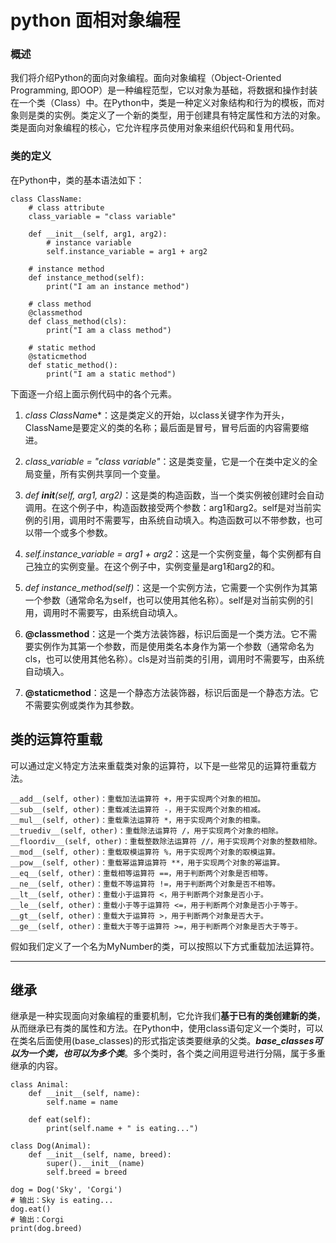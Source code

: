 # python 面相对象编程

### 概述
我们将介绍Python的面向对象编程。面向对象编程（Object-Oriented Programming, 即OOP）是一种编程范型，它以对象为基础，将数据和操作封装在一个类（Class）中。在Python中，类是一种定义对象结构和行为的模板，而对象则是类的实例。类定义了一个新的类型，用于创建具有特定属性和方法的对象。类是面向对象编程的核心，它允许程序员使用对象来组织代码和复用代码。

### 类的定义
在Python中，类的基本语法如下：
``` {.line-numbers}
class ClassName:
    # class attribute
    class_variable = "class variable"
 
    def __init__(self, arg1, arg2):
        # instance variable
        self.instance_variable = arg1 + arg2
 
    # instance method
    def instance_method(self):
        print("I am an instance method")
 
    # class method
    @classmethod
    def class_method(cls):
        print("I am a class method")
 
    # static method
    @staticmethod
    def static_method():
        print("I am a static method")
```
下面逐一介绍上面示例代码中的各个元素。
    
1. *class ClassNam*e*：这是类定义的开始，以class关键字作为开头，ClassName是要定义的类的名称；最后面是冒号，冒号后面的内容需要缩进。

2. *class_variable = "class variable"*：这是类变量，它是一个在类中定义的全局变量，所有实例共享同一个变量。

3. *def __init__(self, arg1, arg2)*：这是类的构造函数，当一个类实例被创建时会自动调用。在这个例子中，构造函数接受两个参数：arg1和arg2。self是对当前实例的引用，调用时不需要写，由系统自动填入。构造函数可以不带参数，也可以带一个或多个参数。

3. *self.instance_variable = arg1 + arg2*：这是一个实例变量，每个实例都有自己独立的实例变量。在这个例子中，实例变量是arg1和arg2的和。

3. *def instance_method(self)*：这是一个实例方法，它需要一个实例作为其第一个参数（通常命名为self，也可以使用其他名称）。self是对当前实例的引用，调用时不需要写，由系统自动填入。

4. **@classmethod**：这是一个类方法装饰器，标识后面是一个类方法。它不需要实例作为其第一个参数，而是使用类名本身作为第一个参数（通常命名为cls，也可以使用其他名称）。cls是对当前类的引用，调用时不需要写，由系统自动填入。

5. **@staticmethod**：这是一个静态方法装饰器，标识后面是一个静态方法。它不需要实例或类作为其参数。


## 类的运算符重载
可以通过定义特定方法来重载类对象的运算符，以下是一些常见的运算符重载方法。
```{.line-numbers}
__add__(self, other)：重载加法运算符 +，用于实现两个对象的相加。
__sub__(self, other)：重载减法运算符 -，用于实现两个对象的相减。
__mul__(self, other)：重载乘法运算符 *，用于实现两个对象的相乘。
__truediv__(self, other)：重载除法运算符 /，用于实现两个对象的相除。
__floordiv__(self, other)：重载整数除法运算符 //，用于实现两个对象的整数相除。
__mod__(self, other)：重载取模运算符 %，用于实现两个对象的取模运算。
__pow__(self, other)：重载幂运算运算符 **，用于实现两个对象的幂运算。
__eq__(self, other)：重载相等运算符 ==，用于判断两个对象是否相等。
__ne__(self, other)：重载不等运算符 !=，用于判断两个对象是否不相等。
__lt__(self, other)：重载小于运算符 <，用于判断两个对象是否小于。
__le__(self, other)：重载小于等于运算符 <=，用于判断两个对象是否小于等于。
__gt__(self, other)：重载大于运算符 >，用于判断两个对象是否大于。
__ge__(self, other)：重载大于等于运算符 >=，用于判断两个对象是否大于等于。
```
假如我们定义了一个名为MyNumber的类，可以按照以下方式重载加法运算符。

***

## 继承
继承是一种实现面向对象编程的重要机制，它允许我们**基于已有的类创建新的类**，从而继承已有类的属性和方法。在Python中，使用class语句定义一个类时，可以在类名后面使用(base_classes)的形式指定该类要继承的父类。__*base_classes可以为一个类，也可以为多个类*__。多个类时，各个类之间用逗号进行分隔，属于多重继承的内容。
```{.line-numbers}
class Animal:
    def __init__(self, name):
        self.name = name
 
    def eat(self):
        print(self.name + " is eating...")
 
class Dog(Animal):
    def __init__(self, name, breed):
        super().__init__(name)
        self.breed = breed
 
dog = Dog('Sky', 'Corgi')
# 输出：Sky is eating...
dog.eat()
# 输出：Corgi
print(dog.breed)
```